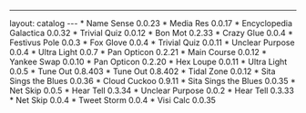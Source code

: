 ---
layout: catalog
---  * Name Sense 0.0.23  * Media Res 0.0.17  * Encyclopedia Galactica 0.0.32  * Trivial Quiz 0.0.12  * Bon Mot 0.2.33  * Crazy Glue 0.0.4  * Festivus Pole 0.0.3  * Fox Glove 0.0.4  * Trivial Quiz 0.0.11  * Unclear Purpose 0.0.4  * Ultra Light 0.0.7  * Pan Opticon 0.2.21  * Main Course 0.0.12  * Yankee Swap 0.0.10  * Pan Opticon 0.2.20  * Hex Loupe 0.0.11  * Ultra Light 0.0.5  * Tune Out 0.8.403  * Tune Out 0.8.402  * Tidal Zone 0.0.12  * Sita Sings the Blues 0.0.36  * Cloud Cuckoo 0.9.11  * Sita Sings the Blues 0.0.35  * Net Skip 0.0.5  * Hear Tell 0.3.34  * Unclear Purpose 0.0.2  * Hear Tell 0.3.33  * Net Skip 0.0.4  * Tweet Storm 0.0.4  * Visi Calc 0.0.35